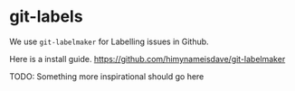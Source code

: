 # git-labels

We use `git-labelmaker` for Labelling issues in Github.

Here is a install guide.
https://github.com/himynameisdave/git-labelmaker

TODO: Something more inspirational should go here
